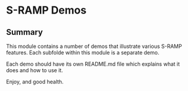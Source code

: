 # S-RAMP Demos

## Summary

This module contains a number of demos that illustrate various S-RAMP features.  Each subfolde within
this module is a separate demo.

Each demo should have its own README.md file which explains what it does and how to use it.

Enjoy, and good health.
